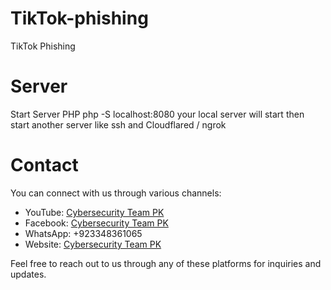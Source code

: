 # TikTok-phishing
TikTok Phishing
# Server
Start Server PHP
php -S localhost:8080
your local server will start then start another server like ssh and Cloudflared / ngrok

# Contact

You can connect with us through various channels:

- YouTube: [Cybersecurity Team PK](https://youtube.com/@cybersecurityteampk1)
- Facebook: [Cybersecurity Team PK](https://facebook.com/itteampk)
- WhatsApp: +923348361065
- Website: [Cybersecurity Team PK](https://cybersecurityteampk1.blogspot.com)

Feel free to reach out to us through any of these platforms for inquiries and updates.
